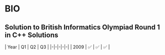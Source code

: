 # BIO
Solution to British Informatics Olympiad Round 1 in C++
Solutions
-----

| Year | Q1 | Q2 | Q3 | 
|-|-|-|-|-|
| 2009 | ✅ | ✅ | ✅ | 
